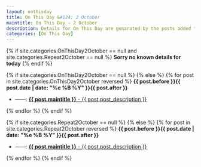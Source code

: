 ```yaml
---
layout: onthisday
title: On This Day &#124; 2 October
maintitle: On This Day — 2 October
description: Details for On This Day are genarated by the posts added to the website so the content is subject to changes/updates over time.
categories: [On This Day]
---
```


{% if site.categories.OnThisDay2October == null and site.categories.Repeat2October == null %}
<strong>Sorry no known details for today</strong>
{% endif %}

{% if site.categories.OnThisDay2October == null %}
{% else %}
{% for post in site.categories.OnThisDay2October reversed %}
<strong>{{ post.before }}{{ post.date | date: "%e %B %Y" }}{{ post.after }}</strong>
<ul>
<li> ——: <a class="{{ post.class }}" href="{{ post.url }}"><strong>{{ post.maintitle }}</strong> - {{ post.post_description }}</a></li>
</ul>
{% endfor %}
{% endif %}

{% if site.categories.Repeat2October == null %}
{% else %}
{% for post in site.categories.Repeat2October reversed %}
<strong>{{ post.before }}{{ post.date | date: "%e %B %Y" }}{{ post.after }}</strong>
<ul>
<li> ——: <a class="{{ post.class }}" href="{{ post.url }}"><strong>{{ post.maintitle }}</strong> - {{ post.post_description }}</a></li>
</ul>
{% endfor %}
{% endif %}
